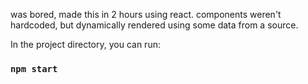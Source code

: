was bored, made this in 2 hours using react.
components weren't hardcoded, but dynamically rendered using some data from a source.

In the project directory, you can run:

### `npm start`

